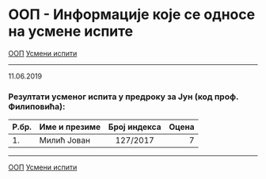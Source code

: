 # ООП - Информације које се односе на усмене испите

[ООП](../../README.md) [Усмени испити](../README.md)

---

11.06.2019

### Резултати усменог испита у предроку за Јун (код проф. Филиповића):

Р.бр.| Име и презиме       | Број индекса  | Оцена  |
 --- | ------------------- |:-------------:| ------:|
| 1. | Милић Јован         | 127/2017      |  7     |

---

[ООП](../../README.md) [Усмени испити](../README.md)